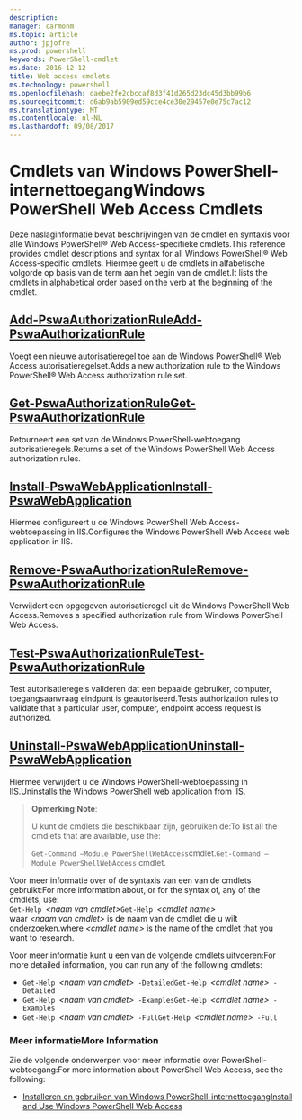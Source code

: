 ```yaml
---
description: 
manager: carmonm
ms.topic: article
author: jpjofre
ms.prod: powershell
keywords: PowerShell-cmdlet
ms.date: 2016-12-12
title: Web access cmdlets
ms.technology: powershell
ms.openlocfilehash: daebe2fe2cbccaf8d3f41d265d23dc45d3bb99b6
ms.sourcegitcommit: d6ab9ab5909ed59cce4ce30e29457e0e75c7ac12
ms.translationtype: MT
ms.contentlocale: nl-NL
ms.lasthandoff: 09/08/2017
---
```

# <a name="windows-powershell-web-access-cmdlets"></a><span data-ttu-id="3d9c7-103">Cmdlets van Windows PowerShell-internettoegang</span><span class="sxs-lookup"><span data-stu-id="3d9c7-103">Windows PowerShell Web Access Cmdlets</span></span>

<span data-ttu-id="3d9c7-104">Deze naslaginformatie bevat beschrijvingen van de cmdlet en syntaxis voor alle Windows PowerShell® Web Access-specifieke cmdlets.</span><span class="sxs-lookup"><span data-stu-id="3d9c7-104">This reference provides cmdlet descriptions and syntax for all Windows PowerShell® Web Access-specific cmdlets.</span></span> <span data-ttu-id="3d9c7-105">Hiermee geeft u de cmdlets in alfabetische volgorde op basis van de term aan het begin van de cmdlet.</span><span class="sxs-lookup"><span data-stu-id="3d9c7-105">It lists the cmdlets in alphabetical order based on the verb at the beginning of the cmdlet.</span></span>

## <a name="add-pswaauthorizationruleadd-pswaauthorizationrulemd"></a>[<span data-ttu-id="3d9c7-106">Add-PswaAuthorizationRule</span><span class="sxs-lookup"><span data-stu-id="3d9c7-106">Add-PswaAuthorizationRule</span></span>](add-pswaauthorizationrule.md)

<span data-ttu-id="3d9c7-107">Voegt een nieuwe autorisatieregel toe aan de Windows PowerShell® Web Access autorisatieregelset.</span><span class="sxs-lookup"><span data-stu-id="3d9c7-107">Adds a new authorization rule to the Windows PowerShell® Web Access authorization rule set.</span></span>

## <a name="get-pswaauthorizationruleget-pswaauthorizationrulemd"></a>[<span data-ttu-id="3d9c7-108">Get-PswaAuthorizationRule</span><span class="sxs-lookup"><span data-stu-id="3d9c7-108">Get-PswaAuthorizationRule</span></span>](get-pswaauthorizationrule.md)

<span data-ttu-id="3d9c7-109">Retourneert een set van de Windows PowerShell-webtoegang autorisatieregels.</span><span class="sxs-lookup"><span data-stu-id="3d9c7-109">Returns a set of the Windows PowerShell Web Access authorization rules.</span></span>

## <a name="install-pswawebapplicationinstall-pswawebapplicationmd"></a>[<span data-ttu-id="3d9c7-110">Install-PswaWebApplication</span><span class="sxs-lookup"><span data-stu-id="3d9c7-110">Install-PswaWebApplication</span></span>](install-pswawebapplication.md)

<span data-ttu-id="3d9c7-111">Hiermee configureert u de Windows PowerShell Web Access-webtoepassing in IIS.</span><span class="sxs-lookup"><span data-stu-id="3d9c7-111">Configures the Windows PowerShell Web Access web application in IIS.</span></span>

## <a name="remove-pswaauthorizationruleremove-pswaauthorizationrulemd"></a>[<span data-ttu-id="3d9c7-112">Remove-PswaAuthorizationRule</span><span class="sxs-lookup"><span data-stu-id="3d9c7-112">Remove-PswaAuthorizationRule</span></span>](remove-pswaauthorizationrule.md)

<span data-ttu-id="3d9c7-113">Verwijdert een opgegeven autorisatieregel uit de Windows PowerShell Web Access.</span><span class="sxs-lookup"><span data-stu-id="3d9c7-113">Removes a specified authorization rule from Windows PowerShell Web Access.</span></span>

## <a name="test-pswaauthorizationruletest-pswaauthorizationrulemd"></a>[<span data-ttu-id="3d9c7-114">Test-PswaAuthorizationRule</span><span class="sxs-lookup"><span data-stu-id="3d9c7-114">Test-PswaAuthorizationRule</span></span>](test-pswaauthorizationrule.md)

<span data-ttu-id="3d9c7-115">Test autorisatieregels valideren dat een bepaalde gebruiker, computer, toegangsaanvraag eindpunt is geautoriseerd.</span><span class="sxs-lookup"><span data-stu-id="3d9c7-115">Tests authorization rules to validate that a particular user, computer, endpoint access request is authorized.</span></span>

## <a name="uninstall-pswawebapplicationuninstall-pswawebapplicationmd"></a>[<span data-ttu-id="3d9c7-116">Uninstall-PswaWebApplication</span><span class="sxs-lookup"><span data-stu-id="3d9c7-116">Uninstall-PswaWebApplication</span></span>](uninstall-pswawebapplication.md)

<span data-ttu-id="3d9c7-117">Hiermee verwijdert u de Windows PowerShell-webtoepassing in IIS.</span><span class="sxs-lookup"><span data-stu-id="3d9c7-117">Uninstalls the Windows PowerShell web application from IIS.</span></span>

><span data-ttu-id="3d9c7-118">**Opmerking**:</span><span class="sxs-lookup"><span data-stu-id="3d9c7-118">**Note**:</span></span>
>
><span data-ttu-id="3d9c7-119">U kunt de cmdlets die beschikbaar zijn, gebruiken de:</span><span class="sxs-lookup"><span data-stu-id="3d9c7-119">To list all the cmdlets that are available, use the:</span></span>
>
> <span data-ttu-id="3d9c7-120">`Get-Command –Module PowerShellWebAccess`cmdlet.</span><span class="sxs-lookup"><span data-stu-id="3d9c7-120">`Get-Command –Module PowerShellWebAccess` cmdlet.</span></span>

<span data-ttu-id="3d9c7-121">Voor meer informatie over of de syntaxis van een van de cmdlets gebruikt:</span><span class="sxs-lookup"><span data-stu-id="3d9c7-121">For more information about, or for the syntax of, any of the cmdlets, use:</span></span>  
<span data-ttu-id="3d9c7-122">`Get-Help `*&lt;naam van cmdlet&gt;*</span><span class="sxs-lookup"><span data-stu-id="3d9c7-122">`Get-Help `*&lt;cmdlet name&gt;*</span></span>  
<span data-ttu-id="3d9c7-123">waar  *&lt;naam van cmdlet&gt;*  is de naam van de cmdlet die u wilt onderzoeken.</span><span class="sxs-lookup"><span data-stu-id="3d9c7-123">where *&lt;cmdlet name&gt;* is the name of the cmdlet that you want to research.</span></span>

<span data-ttu-id="3d9c7-124">Voor meer informatie kunt u een van de volgende cmdlets uitvoeren:</span><span class="sxs-lookup"><span data-stu-id="3d9c7-124">For more detailed information, you can run any of the following cmdlets:</span></span>

- <span data-ttu-id="3d9c7-125">`Get-Help `*&lt;naam van cmdlet&gt;*` -Detailed`</span><span class="sxs-lookup"><span data-stu-id="3d9c7-125">`Get-Help `*&lt;cmdlet name&gt;*` -Detailed`</span></span>
- <span data-ttu-id="3d9c7-126">`Get-Help `*&lt;naam van cmdlet&gt;*` -Examples`</span><span class="sxs-lookup"><span data-stu-id="3d9c7-126">`Get-Help `*&lt;cmdlet name&gt;*` -Examples`</span></span>
- <span data-ttu-id="3d9c7-127">`Get-Help `*&lt;naam van cmdlet&gt;*` -Full`</span><span class="sxs-lookup"><span data-stu-id="3d9c7-127">`Get-Help `*&lt;cmdlet name&gt;*` -Full`</span></span>

### <a name="more-information"></a><span data-ttu-id="3d9c7-128">Meer informatie</span><span class="sxs-lookup"><span data-stu-id="3d9c7-128">More Information</span></span>

<span data-ttu-id="3d9c7-129">Zie de volgende onderwerpen voor meer informatie over PowerShell-webtoegang:</span><span class="sxs-lookup"><span data-stu-id="3d9c7-129">For more information about PowerShell Web Access, see the following:</span></span>

- [<span data-ttu-id="3d9c7-130">Installeren en gebruiken van Windows PowerShell-internettoegang</span><span class="sxs-lookup"><span data-stu-id="3d9c7-130">Install and Use Windows PowerShell Web Access</span></span>](../install-and-use-windows-powershell-web-access.md)

